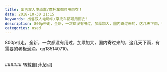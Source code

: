 ```yaml
---
title: 出售双人电动车/摩托车都可用雨衣！
date: 2018-10-30 21:15
keywords: 出售双人电动车/摩托车都可用雨衣！
description: 800p带走，全新，一次都没有用过，加厚加大，国内寄过来的，这几天下雨，有需要的老板滴滴。qq185140710。
categories: used
---
```

<td class="t_f" id="postmessage_2193282">

800p带走，全新，一次都没有用过，加厚加大，国内寄过来的，这几天下雨，有需要的老板滴滴。qq185140710。<br/>
<img alt="" border="0" class="zoom" data-cf-modified-789b439fe1c9b3e3f904638a-="" file="http://www.flw.ph/data/appbyme/upload/image/201810/30/7OKBHVPwInEr.jpg" id="aimg_jyM55" lazyloadthumb="1" onclick="" onmouseover="" src="http://www.flw.ph/data/appbyme/upload/image/201810/30/7OKBHVPwInEr.jpg"/><br/>
<br/>
</td>
###### 转载自[菲龙网]